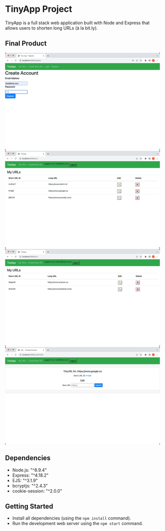 # TinyApp Project

TinyApp is a full stack web application built with Node and Express that allows users to shorten long URLs (à la bit.ly).

## Final Product
![Create Account](<docs/create_account.png>)
![Bob's View](<docs/user1_view.png>)
![Karen's View](<docs/user2_view.png>)
![Edit Existing URLs](<docs/edit_url.png>)
## Dependencies

- Node.js: "^8.9.4"
- Express: "^4.18.2"
- EJS: "^3.1.9"
- bcryptjs: "^2.4.3"
- cookie-session: "^2.0.0"

## Getting Started

- Install all dependencies (using the `npm install` command).
- Run the development web server using the `npm start` command.